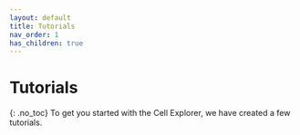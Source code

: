 ```yaml
---
layout: default
title: Tutorials
nav_order: 1
has_children: true
---
```

# Tutorials
{: .no_toc}
To get you started with the Cell Explorer, we have created a few tutorials.